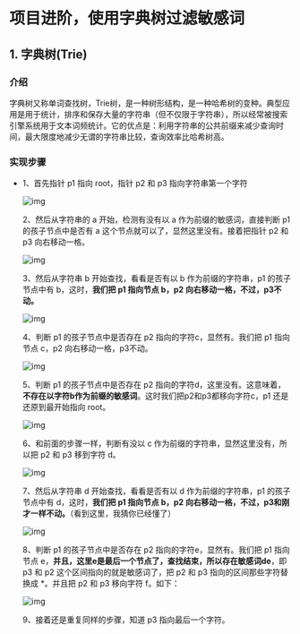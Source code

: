 # 项目进阶，使用字典树过滤敏感词

## 1. 字典树(Trie)

### 介绍

  字典树又称单词查找树，Trie树，是一种树形结构，是一种哈希树的变种。典型应用是用于统计，排序和保存大量的字符串（但不仅限于字符串），所以经常被搜索引擎系统用于文本词频统计。它的优点是：利用字符串的公共前缀来减少查询时间，最大限度地减少无谓的字符串比较，查询效率比哈希树高。



### 实现步骤

* 1、首先指针 p1 指向 root，指针 p2 和 p3 指向字符串第一个字符

  ![img](https://user-gold-cdn.xitu.io/2019/5/7/16a9241249414d30?w=950&h=509&f=png&s=34588)

  2、然后从字符串的 a 开始，检测有没有以 a 作为前缀的敏感词，直接判断 p1 的孩子节点中是否有 a 这个节点就可以了，显然这里没有。接着把指针 p2 和 p3 向右移动一格。

  ![img](https://user-gold-cdn.xitu.io/2019/5/7/16a9243c3fe2e11c?w=914&h=405&f=png&s=32150)

  3、然后从字符串 b 开始查找，看看是否有以 b 作为前缀的字符串，p1 的孩子节点中有 b，这时，**我们把 p1 指向节点 b，p2 向右移动一格，不过，p3不动。**

  ![img](https://user-gold-cdn.xitu.io/2019/5/7/16a92475d7f0be9d?w=926&h=413&f=png&s=32744)

  4、判断 p1 的孩子节点中是否存在 p2 指向的字符c，显然有。我们把 p1 指向节点 c，p2 向右移动一格，p3不动。

  ![img](https://user-gold-cdn.xitu.io/2019/5/7/16a92496237eb3cf?w=919&h=412&f=png&s=32450)

  5、判断 p1 的孩子节点中是否存在 p2 指向的字符d，这里没有。这意味着，**不存在以字符b作为前缀的敏感词**。这时我们把p2和p3都移向字符c，p1 还是还原到最开始指向 root。

  ![img](https://user-gold-cdn.xitu.io/2019/5/7/16a924bda72bba94?w=1019&h=400&f=png&s=33486)

  6、和前面的步骤一样，判断有没以 c 作为前缀的字符串，显然这里没有，所以把 p2 和 p3 移到字符 d。

  ![img](https://user-gold-cdn.xitu.io/2019/5/7/16a924cf1a5d0009?w=980&h=483&f=png&s=35107)

  7、然后从字符串 d 开始查找，看看是否有以 d 作为前缀的字符串，p1 的孩子节点中有 d，这时，**我们把 p1 指向节点 b，p2 向右移动一格，不过，p3和刚才一样不动。**（看到这里，我猜你已经懂了）

  ![img](https://user-gold-cdn.xitu.io/2019/5/7/16a924e6fa468db5?w=1046&h=375&f=png&s=33005)

  8、判断 p1 的孩子节点中是否存在 p2 指向的字符e，显然有。我们把 p1 指向节点 e，**并且，这里e是最后一个节点了，查找结束，所以存在敏感词de**，即 p3 和 p2 这个区间指向的就是敏感词了，把 p2 和 p3 指向的区间那些字符替换成 *。并且把 p2 和 p3 移向字符 f。如下：

  ![img](https://user-gold-cdn.xitu.io/2019/5/7/16a9251b45b50014?w=954&h=422&f=png&s=33004)

  9、接着还是重复同样的步骤，知道 p3 指向最后一个字符。
